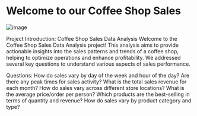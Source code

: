 # Welcome to our Coffee Shop Sales
![image](https://github.com/Maryamfaisalz/Coffee-Shop-Sales/assets/79410940/e6d26c51-f895-44a3-a04c-1cbe9be0f1d3)

Project Introduction: Coffee Shop Sales Data Analysis
Welcome to the Coffee Shop Sales Data Analysis project! This analysis aims to provide actionable insights into the sales patterns and trends of a coffee shop, helping to optimize operations and enhance profitability. We addressed several key questions to understand various aspects of sales performance.

Questions: 
How do sales vary by day of the week and hour of the day?
Are there any peak times for sales activity?
What is the total sales revenue for each month?
How do sales vary across different store locations?
What is the average price/order per person?
Which products are the best-selling in terms of quantity and revenue?
How do sales vary by product category and type?
